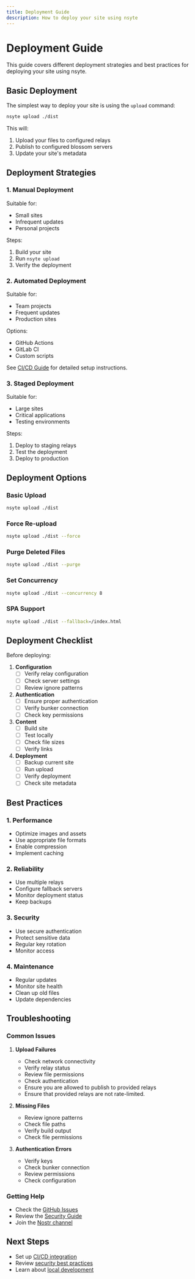 ```yaml
---
title: Deployment Guide
description: How to deploy your site using nsyte
---
```


# Deployment Guide

This guide covers different deployment strategies and best practices for deploying your site using nsyte.

## Basic Deployment

The simplest way to deploy your site is using the `upload` command:

```bash
nsyte upload ./dist
```

This will:
1. Upload your files to configured relays
2. Publish to configured blossom servers
3. Update your site's metadata

## Deployment Strategies

### 1. Manual Deployment

Suitable for:
- Small sites
- Infrequent updates
- Personal projects

Steps:
1. Build your site
2. Run `nsyte upload`
3. Verify the deployment

### 2. Automated Deployment

Suitable for:
- Team projects
- Frequent updates
- Production sites

Options:
- GitHub Actions
- GitLab CI
- Custom scripts

See [CI/CD Guide](./ci-cd.md) for detailed setup instructions.

### 3. Staged Deployment

Suitable for:
- Large sites
- Critical applications
- Testing environments

Steps:
1. Deploy to staging relays
2. Test the deployment
3. Deploy to production

## Deployment Options

### Basic Upload

```bash
nsyte upload ./dist
```

### Force Re-upload

```bash
nsyte upload ./dist --force
```

### Purge Deleted Files

```bash
nsyte upload ./dist --purge
```

### Set Concurrency

```bash
nsyte upload ./dist --concurrency 8
```

### SPA Support

```bash
nsyte upload ./dist --fallback=/index.html
```

## Deployment Checklist

Before deploying:

1. **Configuration**
   - [ ] Verify relay configuration
   - [ ] Check server settings
   - [ ] Review ignore patterns

2. **Authentication**
   - [ ] Ensure proper authentication
   - [ ] Verify bunker connection
   - [ ] Check key permissions

3. **Content**
   - [ ] Build site
   - [ ] Test locally
   - [ ] Check file sizes
   - [ ] Verify links

4. **Deployment**
   - [ ] Backup current site
   - [ ] Run upload
   - [ ] Verify deployment
   - [ ] Check site metadata

## Best Practices

### 1. Performance

- Optimize images and assets
- Use appropriate file formats
- Enable compression
- Implement caching

### 2. Reliability

- Use multiple relays
- Configure fallback servers
- Monitor deployment status
- Keep backups

### 3. Security

- Use secure authentication
- Protect sensitive data
- Regular key rotation
- Monitor access

### 4. Maintenance

- Regular updates
- Monitor site health
- Clean up old files
- Update dependencies

## Troubleshooting

### Common Issues

1. **Upload Failures**
   - Check network connectivity
   - Verify relay status
   - Review file permissions
   - Check authentication
   - Ensure you are allowed to publish to provided relays
   - Ensure that provided relays are not rate-limited.

2. **Missing Files**
   - Review ignore patterns
   - Check file paths
   - Verify build output
   - Check file permissions

3. **Authentication Errors**
   - Verify keys
   - Check bunker connection
   - Review permissions
   - Check configuration

### Getting Help

- Check the [GitHub Issues](https://github.com/sandwichfarm/nsyte/issues)
- Review the [Security Guide](./security.md)
- Join the [Nostr channel](https://njump.me/npub1...)

## Next Steps

- Set up [CI/CD integration](./ci-cd.md)
- Review [security best practices](./security.md)
- Learn about [local development](../usage/index.md) 